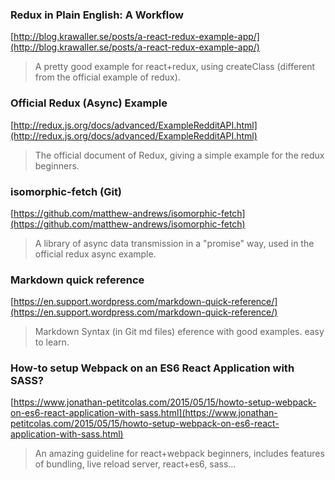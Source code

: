 ### Redux in Plain English: A Workflow
[http://blog.krawaller.se/posts/a-react-redux-example-app/](http://blog.krawaller.se/posts/a-react-redux-example-app/)
> A pretty good example for react+redux, using createClass (different from the official example of redux).

### Official Redux (Async) Example
[http://redux.js.org/docs/advanced/ExampleRedditAPI.html](http://redux.js.org/docs/advanced/ExampleRedditAPI.html)
> The official document of Redux, giving a simple example for the redux beginners.

### isomorphic-fetch (Git)
[https://github.com/matthew-andrews/isomorphic-fetch](https://github.com/matthew-andrews/isomorphic-fetch)
> A library of async data transmission in a "promise" way, used in the official redux async example.


### Markdown quick reference
[https://en.support.wordpress.com/markdown-quick-reference/](https://en.support.wordpress.com/markdown-quick-reference/)
> Markdown Syntax (in Git md files) eference with good examples. easy to learn.

### How-to setup Webpack on an ES6 React Application with SASS?
[https://www.jonathan-petitcolas.com/2015/05/15/howto-setup-webpack-on-es6-react-application-with-sass.html](https://www.jonathan-petitcolas.com/2015/05/15/howto-setup-webpack-on-es6-react-application-with-sass.html)
> An amazing guideline for react+webpack beginners, includes features of bundling, live reload server, react+es6, sass...
